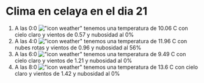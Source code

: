 # Clima en celaya en el dia 21

1. A las 0:0 !["icon weather"](http://openweathermap.org/img/w/01n.png) tenemos una temperatura de 10.06 C con cielo claro y  vientos de 0.57 y nubosidad al 0%
1. A las 4:0 !["icon weather"](http://openweathermap.org/img/w/04n.png) tenemos una temperatura de 11.96 C con nubes rotas y  vientos de 0.96 y nubosidad al 56%
1. A las 6:0 !["icon weather"](http://openweathermap.org/img/w/01n.png) tenemos una temperatura de 9.49 C con cielo claro y  vientos de 1.21 y nubosidad al 0%
1. A las 8:0 !["icon weather"](http://openweathermap.org/img/w/01d.png) tenemos una temperatura de 13.6 C con cielo claro y  vientos de 1.42 y nubosidad al 0%

